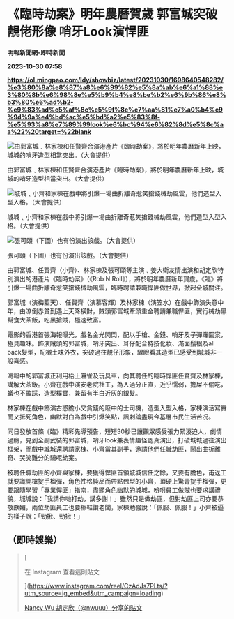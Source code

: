 # 《臨時劫案》明年農曆賀歲 郭富城突破靚佬形像 哨牙Look演悍匪
**明報新聞網-即時新聞**

**2023-10-30 07:58**

**https://ol.mingpao.com/ldy/showbiz/latest/20231030/1698640548282/%e3%80%8a%e8%87%a8%e6%99%82%e5%8a%ab%e6%a1%88%e3%80%8b%e6%98%8e%e5%b9%b4%e8%be%b2%e6%9b%86%e8%b3%80%e6%ad%b2-%e9%83%ad%e5%af%8c%e5%9f%8e%e7%aa%81%e7%a0%b4%e9%9d%9a%e4%bd%ac%e5%bd%a2%e5%83%8f-%e5%93%a8%e7%89%99look%e6%bc%94%e6%82%8d%e5%8c%aa%22%20target=%22blank**

![由郭富城﹑林家棟和任賢齊合演港產片《臨時劫案》，將於明年農曆新年上映，城城的哨牙造型相當突出。（大會提供）](https://fs.mingpao.com/ldy/20231030/s00009/f47f9c54c49323fbbe083cf73828c438.jpg)

由郭富城﹑林家棟和任賢齊合演港產片《臨時劫案》，將於明年農曆新年上映，城城的哨牙造型相當突出。（大會提供）

![城城﹑小齊和家棟在戲中將引爆一場曲折離奇惹笑搶錢械劫風雲，他們造型入型入格。（大會提供）](https://fs.mingpao.com/ldy/20231030/s00009/f495cfa8c2dfe995235548436561846a.jpg)

城城﹑小齊和家棟在戲中將引爆一場曲折離奇惹笑搶錢械劫風雲，他們造型入型入格。（大會提供）

![張可頤（下圖）也有份演出該戲。（大會提供）](https://fs.mingpao.com/ldy/20231030/s00009/f4a5044dddff918dee4fc36d6829a154.jpg)

張可頤（下圖）也有份演出該戲。（大會提供）

由郭富城、任賢齊（小齊）、林家棟及張可頤等主演﹑姜大衛友情出演和胡定欣特別演出的港產片《臨時劫案》（《Rob N Roll》），將於明年農曆新年賀歲。《臨》將引爆一場曲折離奇惹笑搶錢械劫風雲，臨時聘請兼職悍匪做世界，掀起全城關注。

郭富城（演梅藍天）、任賢齊（演慕容輝）及林家棟（演笠水）在戲中飾演失意中年，由潦倒赤貧到遇上天降橫財，賊頭郭富城牽頭重金聘請兼職悍匪，實行械劫黑幫食大茶飯，吃黑搶賊，極速致富。

電影的香港首張海報曝光，戲名金光閃閃，配以手槍、金錢、哨牙及子彈窿圖案，極具趣味。飾演賊頭的郭富城，哨牙突出、耳仔配合特技化妝、滿面鬚根及all back髮型，配襯土味外衣，突破過往靚仔形象，驟眼看其造型已感受到城城非一般喜感。

海報中的郭富城正利用枱上麻雀及玩具車，向其聘任的臨時悍匪任賢齊及林家棟，講解大茶飯。小齊在戲中演安老院社工，為人過分正直，近乎懦弱，擔屎不偷吃，蟻也不敢踩，造型樸實，兼留有半白近灰的銀髮。

林家棟在戲中飾演古惑膽小又貪錢的廢中的士司機，造型入型入格，家棟演活寫實而又抵死角色，幽默對白為戲中引爆笑點，諷刺論盡現今基層巿民生活苦况。

同日發放首條《臨》精彩先導預告，短短30秒已讓觀眾感受張力緊湊迫人，劇情過癮，見到全副武裝的郭富城，哨牙look兼表情趣怪認真演出，打破城城過往演出框架，而戲中城城還聘請家棟、小齊當其副手，邀請他們任職劫匪，鬧出曲折離奇、哭笑難分的騎呢劫案。

被聘任職劫匪的小齊與家棟，要獲得悍匪首領城城信任之餘，又要有膽色，甫返工就要識開槍掟手榴彈，角色性格純品而帶點乸型的小齊，頂硬上驚青掟手榴彈，更要跟隨學習「專業悍匪」指南，盡顯角色幽默的城城，吩咐員工做賊也要求講禮貌，城城說：「我請你哋打劫，講多謝！」雖然只是做劫匪，但對劫匪上司亦要恭敬獻媚，兩位劫匪員工也要擦鞋讚老闆，家棟勉強說：「佩服、佩服！」小齊被逼的樣子說：「勁揪、勁揪！」

（即時娛樂）
------

> [
> 
> 在 Instagram 查看這則貼文
> 
> ](https://www.instagram.com/reel/CzAdJs7PLts/?utm_source=ig_embed&utm_campaign=loading)
> 
> [Nancy Wu 胡定欣（@nwuuu）分享的貼文](https://www.instagram.com/reel/CzAdJs7PLts/?utm_source=ig_embed&utm_campaign=loading)